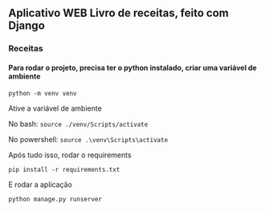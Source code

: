 ## Aplicativo WEB Livro de receitas, feito com Django

### Receitas

#### Para rodar o projeto, precisa ter o python instalado, criar uma variável de ambiente
``` python -m venv venv ```

Ative a variável de ambiente

No bash:
``` source ./venv/Scripts/activate ```

No powershell:
``` source .\venv\Scripts\activate ```


Após tudo isso, rodar o requirements 

``` pip install -r requirements.txt ```

E rodar a aplicação


``` python manage.py runserver ```